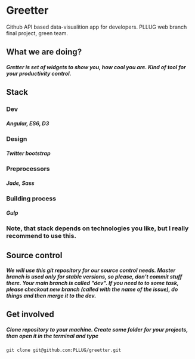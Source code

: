 # Greetter
Github API based data-visualition app for developers. PLLUG web branch final project, green team.
## What we are doing?
##### Gretter is set of widgets to show you, how cool you are. Kind of tool for your productivity control.
## Stack
### Dev
##### Angular, ES6, D3
### Design
##### Twitter bootstrap
### Preprocessors
##### Jade, Sass
### Building process
##### Gulp
### Note, that stack depends on technologies you like, but I really recommend to use this.
## Source control
##### We will use this git repository for our source control needs. Master branch is used only for **stable** versions, so please, don't commit stuff there. Your main branch is called "dev". If you need to to some task, please checkout new branch (called with the name of the issue), do things and then merge it to the dev.
## Get involved
##### Clone repository to your machine. Create some folder for your projects, than open it in the terminal and type
```
git clone git@github.com:PLLUG/greetter.git
```
